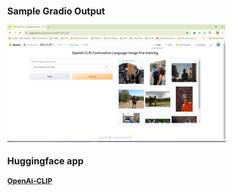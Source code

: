 ## Sample Gradio Output

![Gradio Output Sample](https://github.com/mrrahul011/ERAV2/blob/main/Assignment_23/output_clip.PNG)

## Huggingface app
### [OpenAi-CLIP](https://huggingface.co/spaces/mrrahul011/A23_CLIP)
